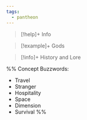 ```yaml
---
tags:
  - pantheon
---
```

>[!help]+ Info

>[!example]+ Gods

> [!info]+ History and Lore

%%
Concept Buzzwords:
- Travel
- Stranger
- Hospitality
- Space
- Dimension
- Survival
%%